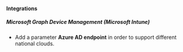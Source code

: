 
#### Integrations
##### Microsoft Graph Device Management (Microsoft Intune)
- Add a parameter **Azure AD endpoint** in order to support different national clouds.
